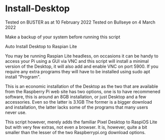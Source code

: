 # Install-Desktop

Tested on BUSTER as at 10 February 2022
Tested on Bullseye on 4 March 2022

Make a backup of your system before running this script

Auto Install Desktop to Raspian Lite

You may be running Raspian Lite headless, on occasions it can be handy to access your Pi using a GUI via VNC and this
script will install a minimal version of the Desktop, it will also add and enable VNC on port 5900.  If you require any 
extra programs they will have to be installed using sudo apt install "Program".

This is an economic installation of the Desktop as the two that are available from the Raspberry Pi web site has two 
options, one is to have recommened software, this is around an 8GB installation, or just Desktop and a few accessories.  Even so 
the latter is 3.1GB  The former is a bigger download and installation, the latter lacks some of the programs that many users never use.

This script however, merely adds the familiar Pixel Desktop to RaspiOS Lite but with very few extras, not even a browser.  It is, however, quite
a bit smaller than the lesser of the two Raspberrypi.org download options.


  
